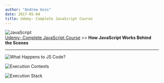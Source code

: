 ```yaml
---
author: "Andrew Goss"
date: 2017-05-04
title: Udemy- Complete JavaScript Course
---
```

![JavaScript](/img/post/javascript.png "JavaScript")<br>
<a href="/2017/udemy--complete-javascript-course/">Udemy- Complete JavaScript Course</a> >> <b>How JavaScript Works Behind the Scenes</b>
<hr>

![What Happens to JS Code?](/img/2017/udemy--complete-javascript-course/js_code_what_happens.png "What Happens to JS Code?")

![Execution Contexts](/img/2017/udemy--complete-javascript-course/execution_contexts.png "Execution Contexts")

![Execution Stack](/img/2017/udemy--complete-javascript-course/execution_stack.png "Execution Stack")